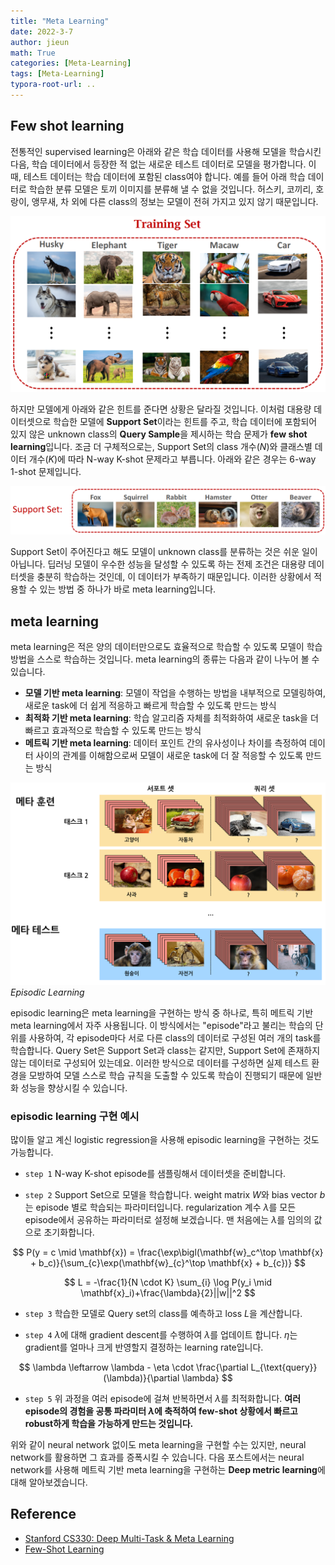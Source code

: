 ```yaml
---
title: "Meta Learning"
date: 2022-3-7
author: jieun
math: True
categories: [Meta-Learning]
tags: [Meta-Learning]
typora-root-url: ..
---
```




## Few shot learning

전통적인 supervised learning은 아래와 같은 학습 데이터를 사용해 모델을 학습시킨 다음, 학습 데이터에서 등장한 적 없는 새로운 테스트 데이터로 모델을 평가합니다. 이 때, 테스트 데이터는 학습 데이터에 포함된 class여야 합니다. 예를 들어 아래 학습 데이터로 학습한 분류 모델은 토끼 이미지를 분류해 낼 수 없을 것입니다. 허스키, 코끼리, 호랑이, 앵무새, 차 외에 다른 class의 정보는 모델이 전혀 가지고 있지 않기 때문입니다.

![](/assets/img/meta/few-shot1.jpg)

하지만 모델에게 아래와 같은 힌트를 준다면 상황은 달라질 것입니다. 이처럼 대용량 데이터셋으로 학습한 모델에 **Support Set**이라는 힌트를 주고, 학습 데이터에 포함되어 있지 않은 unknown class의 **Query Sample**을 제시하는 학습 문제가 **few shot learning**입니다. 조금 더 구체적으로는, Support Set의 class 개수($N$)와 클래스별 데이터 개수($K$)에 따라 N-way K-shot 문제라고 부릅니다. 아래와 같은 경우는 6-way 1-shot 문제입니다.

![](/assets/img/meta/few-shot2.jpg)

Support Set이 주어진다고 해도 모델이 unknown class를 분류하는 것은 쉬운 일이 아닙니다. 딥러닝 모델이 우수한 성능을 달성할 수 있도록 하는 전제 조건은 대용량 데이터셋을 충분히 학습하는 것인데, 이 데이터가 부족하기 때문입니다. 이러한 상황에서 적용할 수 있는 방법 중 하나가 바로 meta learning입니다.



## meta learning

meta learning은 적은 양의 데이터만으로도 효율적으로 학습할 수 있도록 모델이 학습 방법을 스스로 학습하는 것입니다. meta learning의 종류는 다음과 같이 나누어 볼 수 있습니다.

- **모델 기반 meta learning**: 모델이 작업을 수행하는 방법을 내부적으로 모델링하여, 새로운 task에 더 쉽게 적응하고 빠르게 학습할 수 있도록 만드는 방식
- **최적화 기반 meta learning**: 학습 알고리즘 자체를 최적화하여 새로운 task을 더 빠르고 효과적으로 학습할 수 있도록 만드는 방식
- **메트릭 기반 meta learning**: 데이터 포인트 간의 유사성이나 차이를 측정하여 데이터 사이의 관계를 이해함으로써 모델이 새로운 task에 더 잘 적응할 수 있도록 만드는 방식

![](/assets/img/meta/ep.png)
_Episodic Learning_

episodic learning은 meta learning을 구현하는 방식 중 하나로, 특히 메트릭 기반 meta learning에서 자주 사용됩니다. 이 방식에서는 "episode"라고 불리는 학습의 단위를 사용하여, 각 episode마다 서로 다른 class의 데이터로 구성된 여러 개의 task를 학습합니다. Query Set은 Support Set과 class는 같지만, Support Set에 존재하지 않는 데이터로 구성되어 있는데요. 이러한 방식으로 데이터를 구성하면 실제 테스트 환경을 모방하여 모델 스스로 학습 규칙을 도출할 수 있도록 학습이 진행되기 때문에 일반화 성능을 향상시킬 수 있습니다.

### episodic learning 구현 예시

많이들 알고 계신 logistic regression을 사용해 episodic learning을 구현하는 것도 가능합니다.

- `step 1` N-way K-shot episode를 샘플링해서 데이터셋을 준비합니다.

- `step 2` Support Set으로 모델을 학습합니다. weight matrix $W$와 bias vector $b$는 episode 별로 학습되는 파라미터입니다. regularization 계수 $\lambda$를 모든 episode에서 공유하는 파라미터로 설정해 보겠습니다. 맨 처음에는 $\lambda$를 임의의 값으로 초기화합니다.

$$
P(y = c \mid \mathbf{x}) =
\frac{\exp\bigl(\mathbf{w}_c^\top \mathbf{x} + b_c)}{\sum_{c}\exp(\mathbf{w}_{c}^\top \mathbf{x} + b_{c})}
$$

$$
L = -\frac{1}{N \cdot K} \sum_{i} \log P(y_i \mid \mathbf{x}_i)+\frac{\lambda}{2}||w||^2
$$

- `step 3` 학습한 모델로 Query set의 class를 예측하고 loss $L$을 계산합니다.

- `step 4` $\lambda$에 대해 gradient descent를 수행하여 $\lambda$를 업데이트 합니다. $\eta$는 gradient를 얼마나 크게 반영할지 결정하는 learning rate입니다.

$$
\lambda  \leftarrow  \lambda - \eta \cdot \frac{\partial L_{\text{query}}(\lambda)}{\partial \lambda}
$$

- `step 5` 위 과정을 여러 episode에 걸쳐 반복하면서 $\lambda$를 최적화합니다. **여러 episode의 경험을 공통 파라미터 $\lambda$에 축적하여 few-shot 상황에서 빠르고 robust하게 학습을 가능하게 만드는 것입니다.**

위와 같이 neural network 없이도 meta learning을 구현할 수는 있지만, neural network를 활용하면 그 효과를 증폭시킬 수 있습니다. 다음 포스트에서는 neural network를 사용해 메트릭 기반 meta learning을 구현하는 **Deep metric learning**에 대해 알아보겠습니다.



## Reference

- [Stanford CS330: Deep Multi-Task & Meta Learning](https://www.youtube.com/watch?v=dYmJd_fJLW0&list=PLoROMvodv4rMIJ-TvblAIkw28Wxi27B36)
- [Few-Shot Learning](https://www.youtube.com/watch?v=hE7eGew4eeg)
